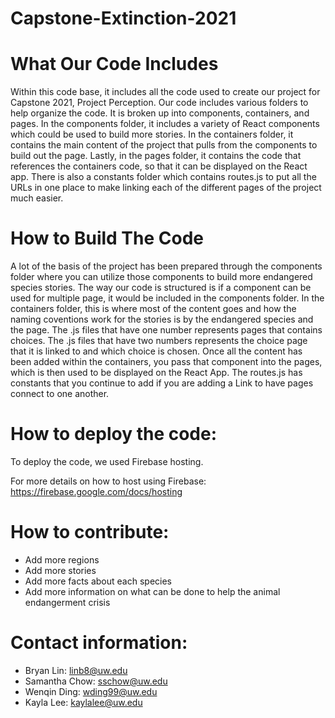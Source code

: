 # Capstone-Extinction-2021

# What Our Code Includes

Within this code base, it includes all the code used to create our project for Capstone 2021, Project Perception. Our code includes various folders to help organize the code. It is broken up into components, containers, and pages. In the components folder, it includes a variety of React components which could be used to build more stories. In the containers folder, it contains the main content of the project that pulls from the components to build out the page. Lastly, in the pages folder, it contains the code that references the containers code, so that it can be displayed on the React app. There is also a constants folder which contains routes.js to put all the URLs in one place to make linking each of the different pages of the project much easier.

# How to Build The Code

A lot of the basis of the project has been prepared through the components folder where you can utilize those components to build more endangered species stories. The way our code is structured is if a component can be used for multiple page, it would be included in the components folder. In the containers folder, this is where most of the content goes and how the naming coventions work for the stories is by the endangered species and the page. The .js files that have one number represents pages that contains choices. The .js files that have two numbers represents the choice page that it is linked to and which choice is chosen. Once all the content has been added within the containers, you pass that component into the pages, which is then used to be displayed on the React App. The routes.js has constants that you continue to add if you are adding a Link to have pages connect to one another.

# How to deploy the code:

To deploy the code, we used Firebase hosting. 

For more details on how to host using Firebase: https://firebase.google.com/docs/hosting

# How to contribute:

- Add more regions
- Add more stories
- Add more facts about each species
- Add more information on what can be done to help the animal endangerment crisis

# Contact information:

- Bryan Lin: linb8@uw.edu
- Samantha Chow: sschow@uw.edu
- Wenqin Ding: wding99@uw.edu
- Kayla Lee: kaylalee@uw.edu
